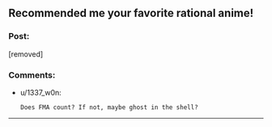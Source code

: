 ## Recommended me your favorite rational anime!

### Post:

[removed]

### Comments:

- u/1337_w0n:
  ```
  Does FMA count? If not, maybe ghost in the shell?
  ```

---

